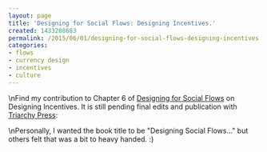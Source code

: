 ```yaml
---
layout: page
title: 'Designing for Social Flows: Designing Incentives.'
created: 1433208683
permalink: /2015/06/01/designing-for-social-flows-designing-incentives
categories:
- flows
- currency design
- incentives
- culture
---
```

\nFind my contribution to Chapter 6 of <a href="/blog/designing-social-flows-chapter-6-designing-incentives">Designing for Social Flows</a> on Designing Incentives. It is still pending final edits and publication with <a href="http://www.triarchypress.net/jean-russell.html">Triarchy Press</a>:&nbsp;</p>\nPersonally, I wanted the book title to be "Designing Social Flows…" but others felt that was a bit to heavy handed. :)</p>
